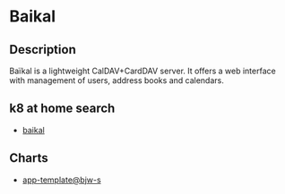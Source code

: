 # Baikal

## Description

Baïkal is a lightweight CalDAV+CardDAV server. It offers a web interface with management of users, address books and calendars.

## k8 at home search

- [baikal](https://nanne.dev/k8s-at-home-search/#/baikal)

## Charts

- [app-template@bjw-s](https://bjw-s.github.io/helm-charts/)
